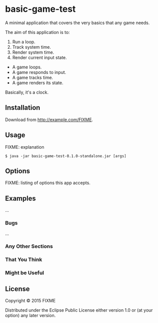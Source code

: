 # basic-game-test

A minimal application that covers the very basics that any game needs.

The aim of this application is to:

1. Run a loop.
2. Track system time.
3. Render system time.
4. Render current input state.

- A game loops.
- A game responds to input.
- A game tracks time.
- A game renders its state.

Basically, it's a clock.

## Installation

Download from http://example.com/FIXME.

## Usage

FIXME: explanation

    $ java -jar basic-game-test-0.1.0-standalone.jar [args]

## Options

FIXME: listing of options this app accepts.

## Examples

...

### Bugs

...

### Any Other Sections
### That You Think
### Might be Useful

## License

Copyright © 2015 FIXME

Distributed under the Eclipse Public License either version 1.0 or (at
your option) any later version.
